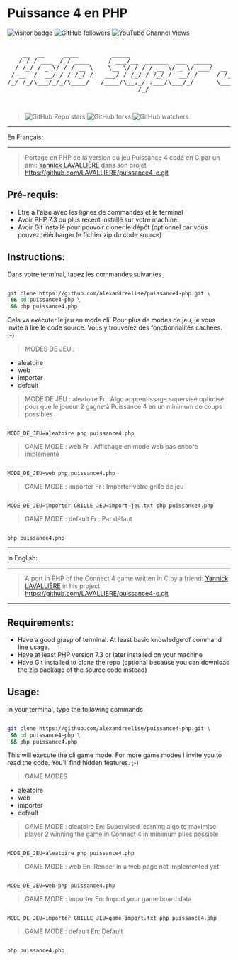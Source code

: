 # Puissance 4 en PHP

![visitor badge](https://visitor-badge.laobi.icu/badge?page_id=alexandreelise.puissance4-php&style=flat&format=true)
![GitHub followers](https://img.shields.io/github/followers/alexandreelise?style=flat)
![YouTube Channel Views](https://img.shields.io/youtube/channel/views/UCCya8rIL-PVHm8Mt4QPW-xw?style=flat&label=YouTube%20%40Api%20Adept%20vues)


<pre>

    __  __     ____         _____                              __                      __              
   / / / ___  / / ____     / ___/__  ______  ___  _____       / ____  ____  ____ ___  / ___  __________
  / /_/ / _ \/ / / __ \    \__ \/ / / / __ \/ _ \/ ___/  __  / / __ \/ __ \/ __ `__ \/ / _ \/ ___/ ___/
 / __  /  __/ / / /_/ /   ___/ / /_/ / /_/ /  __/ /     / /_/ / /_/ / /_/ / / / / / / /  __/ /  (__  ) 
/_/ /_/\___/_/_/\____/   /____/\__,_/ .___/\___/_/      \____/\____/\____/_/ /_/ /_/_/\___/_/  /____/  
                                   /_/                                                                 


</pre>

> ![GitHub Repo stars](https://img.shields.io/github/stars/alexandreelise/puissance4-php?style=flat) ![GitHub forks](https://img.shields.io/github/forks/alexandreelise/puissance4-php?style=flat) ![GitHub watchers](https://img.shields.io/github/watchers/alexandreelise/puissance4-php?style=flat)

----

En Français:

----

> Portage en PHP de la version du jeu Puissance 4 codé en C par un
> ami: [Yannick LAVALLIÈRE](https://github.com/LAVALLIERE) dans son
> projet https://github.com/LAVALLIERE/puissance4-c.git

## Pré-requis:

- Etre à l'aise avec les lignes de commandes et le terminal
- Avoir PHP 7.3 ou plus récent installé sur votre machine.
- Avoir Git installé pour pouvoir cloner le dépôt (optionnel car vous pouvez télécharger le fichier zip du code source)

## Instructions:

Dans votre terminal, tapez les commandes suivantes

```bash

git clone https://github.com/alexandreelise/puissance4-php.git \
 && cd puissance4-php \
 && php puissance4.php

``` 

Cela va exécuter le jeu en mode cli. Pour plus de modes de jeu, je vous invite à lire le code source. Vous y trouverez
des fonctionnalités cachées. ;-)

> MODES DE JEU :

- aleatoire
- web
- importer
- default

> MODE DE JEU : aleatoire
> Fr : Algo apprentissage supervisé optimisé pour que le joueur 2 gagne à Puissance 4 en un minimum de coups possibles

```

MODE_DE_JEU=aleatoire php puissance4.php

```

> GAME MODE : web
> Fr : Affichage en mode web pas encore implémenté

```

MODE_DE_JEU=web php puissance4.php

```

> GAME MODE : importer
> Fr : Importer votre grille de jeu

```

MODE_DE_JEU=importer GRILLE_JEU=import-jeu.txt php puissance4.php

```

> GAME MODE : default
> Fr : Par défaut

```

php puissance4.php

```

----

In English:

----

> A port in PHP of the Connect 4 game written in C by a friend: [Yannick LAVALLIÈRE](https://github.com/LAVALLIERE) in
> his project https://github.com/LAVALLIERE/puissance4-c.git

----

## Requirements:

- Have a good grasp of terminal. At least basic knowledge of command line usage.
- Have at least PHP version 7.3 or later installed on your machine
- Have Git installed to clone the repo (optional because you can download the zip package of the source code instead)

## Usage:

In your terminal, type the following commands

```bash

git clone https://github.com/alexandreelise/puissance4-php.git \
 && cd puissance4-php \
 && php puissance4.php

```

This will execute the cli game mode. For more game modes I invite you to read the code. You'll find hidden features. ;-)

> GAME MODES

- aleatoire
- web
- importer
- default

> GAME MODE : aleatoire
> En: Supervised learning algo to maximise player 2 winning the game in Connect 4 in minimum plies possible

```

MODE_DE_JEU=aleatoire php puissance4.php

```

> GAME MODE : web
> En: Render in a web page not implemented yet

```

MODE_DE_JEU=web php puissance4.php

```

> GAME MODE : importer
> En: Import your game board data

```

MODE_DE_JEU=importer GRILLE_JEU=game-import.txt php puissance4.php

```

> GAME MODE : default
> En: Default

```

php puissance4.php

```
